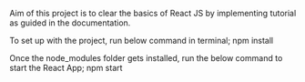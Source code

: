 Aim of this project is to clear the basics of React JS by implementing tutorial as guided in the documentation.

To set up with the project, run below command in terminal;
npm install

Once the node_modules folder gets installed, run the below command to start the React App;
npm start
